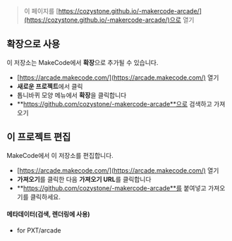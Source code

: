  


> 이 페이지를 [https://cozystone.github.io/-makercode-arcade/](https://cozystone.github.io/-makercode-arcade/)으로 열기

## 확장으로 사용

이 저장소는 MakeCode에서 **확장**으로 추가될 수 있습니다.

* [https://arcade.makecode.com/](https://arcade.makecode.com/) 열기
* **새로운 프로젝트**에서 클릭
* 톱니바퀴 모양 메뉴에서 **확장**을 클릭합니다
* **https://github.com/cozystone/-makercode-arcade**으로 검색하고 가져오기

## 이 프로젝트 편집

MakeCode에서 이 저장소를 편집합니다.

* [https://arcade.makecode.com/](https://arcade.makecode.com/) 열기
* **가져오기**를 클릭한 다음 **가져오기 URL**를 클릭합니다
* **https://github.com/cozystone/-makercode-arcade**를 붙여넣고 가져오기를 클릭하세요.

#### 메타데이터(검색, 렌더링에 사용)

* for PXT/arcade
<script src="https://makecode.com/gh-pages-embed.js"></script><script>makeCodeRender("{{ site.makecode.home_url }}", "{{ site.github.owner_name }}/{{ site.github.repository_name }}");</script>
